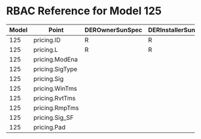 # RBAC Reference for Model 125

| Model | Point | DEROwnerSunSpec | DERInstallerSunSpec | DERVendorSunSpec | ServiceProviderSunSpec | GridOperatorSunSpec |
|-------|-------|------------------|---------------------|------------------|------------------------|---------------------|
| 125 | pricing.ID | R | R | R | R | R |
| 125 | pricing.L | R | R | R | R | R |
| 125 | pricing.ModEna |  |  |  |  |  |
| 125 | pricing.SigType |  |  |  |  |  |
| 125 | pricing.Sig |  |  |  |  |  |
| 125 | pricing.WinTms |  |  |  |  |  |
| 125 | pricing.RvtTms |  |  |  |  |  |
| 125 | pricing.RmpTms |  |  |  |  |  |
| 125 | pricing.Sig_SF |  |  |  |  |  |
| 125 | pricing.Pad |  |  |  |  |  |
